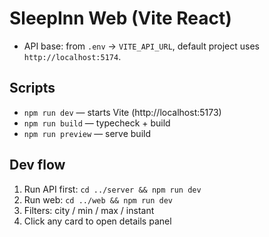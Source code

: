 # SleepInn Web (Vite React)
- API base: from `.env` → `VITE_API_URL`, default project uses `http://localhost:5174`.

## Scripts
- `npm run dev` — starts Vite (http://localhost:5173)
- `npm run build` — typecheck + build
- `npm run preview` — serve build

## Dev flow
1) Run API first: `cd ../server && npm run dev`
2) Run web: `cd ../web && npm run dev`
3) Filters: city / min / max / instant
4) Click any card to open details panel
